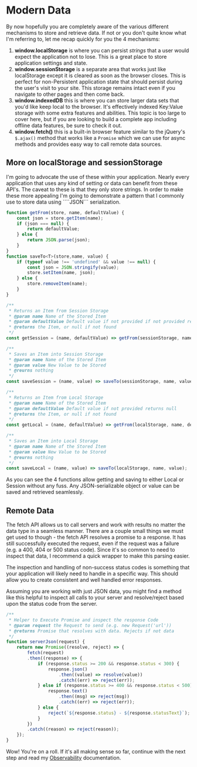 # Modern Data

By now hopefully you are completely aware of the various different mechanisms to store and retrieve data.  If not or you don't quite know what I'm referring to, let me recap quickly for you the 4 mechanisms:

1. **window.localStorage** is where you can persist *strings* that a user would expect the application not to lose.  This is a great place to store application settings and state.
1. **window.sessionStorage** is a separate area that works just like localStorage except it is cleared as soon as the browser closes.  This is perfect for non-Persistent application state that should persist during the user's visit to your site.  This storage remains intact even if you navigate to other pages and then come back.
1. **window.indexedDB** this is where you can store larger data sets that you'd like keep local to the browser.  It's effectively indexed Key:Value storage with some extra features and abilities.  This topic is too large to cover here, but if you are looking to build a complete app including offline data features, be sure to check it out.
1. **window.fetch()** this is a built-in browser feature similar to the jQuery's ```$.ajax()``` method that works like a ```Promise``` which we can use for async methods and provides easy way to call remote data sources.

## More on localStorage and sessionStorage

I'm going to advocate the use of these within your application.  Nearly every application that uses any kind of setting or data can benefit from these API's.  The caveat to these is that they only store strings. In order to make these more appealing I'm going to demonstrate a pattern that I commonly use to store data using ````JSON``` serialization.

```js
function getFrom(store, name, defaultValue) {
    const json = store.getItem(name);
    if (json === null) {
        return defaultValue;
    } else {
        return JSON.parse(json);
    }
}
function saveTo<T>(store,name, value) {
    if (typeof value !== 'undefined' && value !== null) {
        const json = JSON.stringify(value);
        store.setItem(name, json);
    } else {
        store.removeItem(name);
    }
}

/**
 * Returns an Item from Session Storage
 * @param name Name of the Stored Item
 * @param defaultValue Default value if not provided if not provided returns null
 * @returns the Item, or null if not found
 */
const getSession = (name, defaultValue) => getFrom(sessionStorage, name, defaultValue);

/**
 * Saves an Item into Session Storage
 * @param name Name of the Stored Item
 * @param value New Value to be Stored
 * @reurns nothing
 */
const saveSession = (name, value) => saveTo(sessionStorage, name, value);

/**
 * Returns an Item from Local Storage
 * @param name Name of the Stored Item
 * @param defaultValue Default value if not provided returns null
 * @returns the Item, or null if not found
 */
const getLocal = (name, defaultValue) => getFrom(localStorage, name, defaultValue);

/**
 * Saves an Item into Local Storage
 * @param name Name of the Stored Item
 * @param value New Value to be Stored
 * @reurns nothing
 */
const saveLocal = (name, value) => saveTo(localStorage, name, value);
```

As you can see the 4 functions allow getting and saving to either Local or Session without any fuss.  Any JSON-serializable object or value can be saved and retrieved seamlessly.


## Remote Data

The fetch API allows us to call servers and work with results no matter the data type in a seamless manner.  There are a couple small things we must get used to though - the fetch API resolves a promise to a response. It has still successfully executed the request, even if the request was a failure (e.g. a 400, 404 or 500 status code).  Since it's so common to need to inspect that data, I recommend a quick wrapper to make this parsing easier.  

The inspection and handling of non-success status codes is something that your application will likely need to handle in a specific way.  This should allow you to create consistent and well handled error responses.

Assuming you are working with just JSON data, you might find a method like this helpful to inspect all calls to your server and resolve/reject based upon the status code from the server.

```js
/**
 * Helper to Execute Promise and inspect the response Code
 * @param request the Request to send (e.g. new Request('url'))
 * @returns Promise that resolves with data. Rejects if not data
 */
function serverJson(request) {
    return new Promise((resolve, reject) => {
        fetch(request)
        .then((response) => {
            if (response.status >= 200 && response.status < 300) {
                response.json()
                    .then((value) => resolve(value))
                    .catch((err) => reject(err));
            } else if (response.status >= 400 && response.status < 500) {
                response.text()
                    .then((msg) => reject(msg))
                    .catch((err) => reject(err));
            } else {
                reject(`${response.status} - ${response.statusText}`);
            }
        })
        .catch((reason) => reject(reason));
    });
}
```

Wow! You're on a roll.  If it's all making sense so far, continue with the next step and read my [Observability](./OBSERVABILITY.md) documentation.